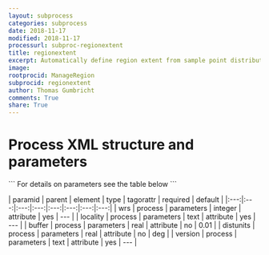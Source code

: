 ```yaml
---
layout: subprocess
categories: subprocess
date: 2018-11-17
modified: 2018-11-17
processurl: subproc-regionextent
title: regionextent
excerpt: Automatically define region extent from sample point distributions
image: 
rootprocid: ManageRegion
subprocid: regionextent
author: Thomas Gumbricht
comments: True
share: True
---
```


<h1 class='foot-description'>Process XML structure and parameters</h1>
```
For details on parameters see the table below
<?xml version="1.0" ?>
<process>
  <!--Generated from python-->
  <userproj plotid="yourplotid" projectid="yourprojectid" siteid="yoursiteid" system="systemid" tractid="yourtractid" userid="youruserid"/>
  <period endday="DD" endmonth="MM" endyear="YYYY" seasonendday="DD" seasonendmonth="MM" seasonstartday="DD" seasonstartmonth="MM" startday="DD" startmonth="MM" startyear="YYYY" timestep="timestep"/>
  <parameters buffer="xyz.abc" distunits="xyz.abc" locality="txtstring" version="txtstring" wrs="xyz"/>
</process>
```

| paramid | parent | element | type | tagorattr | required | default |
|:---:|:---:|:---:|:---:|:---:|:---:|:---:|:---:|
| wrs | process | parameters | integer | attribute | yes | --- |
| locality | process | parameters | text | attribute | yes | --- |
| buffer | process | parameters | real | attribute | no | 0.01 |
| distunits | process | parameters | real | attribute | no | deg |
| version | process | parameters | text | attribute | yes | --- |
